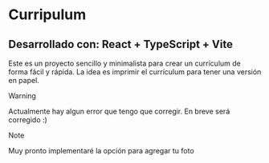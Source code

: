 # Curripulum
## Desarrollado con: React + TypeScript + Vite

Este es un proyecto sencillo y minimalista para crear un currículum de forma fácil y rápida. La idea es imprimir el currículum para tener una versión en papel.

> [!WARNING]
> Actualmente hay algun error que tengo que corregir. En breve será corregido :)

> [!NOTE]
> Muy pronto implementaré la opción para agregar tu foto
